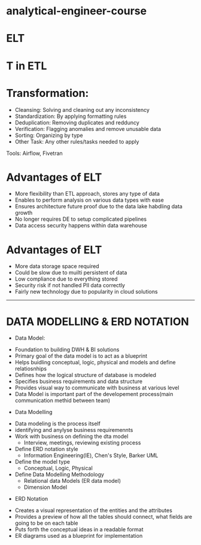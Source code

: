 # analytical-engineer-course

# ELT
# T in ETL

# Transformation:
- Cleansing: Solving and cleaning out any inconsistency
- Standardization: By applying formatting rules
- Deduplication: Removing duplicates and redduncy
- Verification: Flagging anomalies and remove unusable data
- Sorting: Organizing by type
- Other Task: Any other rules/tasks needed to apply


Tools: Airflow, Fivetran

# Advantages of ELT
- More flexibility than ETL approach, stores any type of data
- Enables to perform analysis on various data types with ease
- Ensures architecture future proof due to the data lake habdling data growth
- No longer requires DE to setup complicated pipelines
- Data access security happens within data warehouse

# Advantages of ELT
- More data storage space required
- Could be slow due to muilti persistent of data
- Low compliance due to everything stored
- Security risk if not handled PII data correctly
- Fairly new technology due to popularity in cloud solutions

---
# DATA MODELLING & ERD NOTATION
* Data Model:
- Foundation to building DWH & BI solutions
- Primary goal of the data model is to act as a blueprint
- Helps buidling conceptual, logic, physical and models and define relatiosnhips
- Defines how the logical structure of database is modeled
- Specifies business requirements and data structure
- Provides visual way to communicate with business at various level
- Data Model is important part of the developement process(main communication methid between team)

* Data Modelling
- Data modeling is the process itself
- identifying and anylyse business requiremennts
- Work with business on defining the dta model
   - Interview, meetings, reviewing existing process
- Define ERD notation style
   - Information Engineering(IE), Chen's Style, Barker UML
- Define the model type
  - Conceptual, Logic, Physical
- Define Data Modelling Methodology
  - Relational data Models (ER data model)
  - Dimension Model

* ERD Notation
- Creates a visual representation of the entities and the attributes
- Provides a preview of how all  the tables should connect, what fields are going to be on each table
- Puts forth the conceptual ideas in a readable format
- ER diagrams used as  a blueprint for implementation

